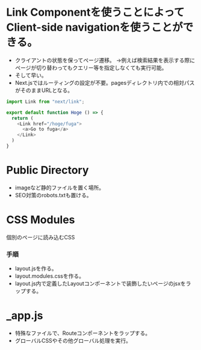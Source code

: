 # Link Componentを使うことによってClient-side navigationを使うことができる。
- クライアントの状態を保ってページ遷移。
  →例えば検索結果を表示する際にページが切り替わってもクエリー等を指定しなくても実行可能。
- そして早い。
- Next.jsではルーティングの設定が不要。pagesディレクトリ内での相対パスがそのままURLとなる。

```js
import Link from "next/link";

export default function Hoge () => {
  return (
    <Link href="/hoge/fuga">
      <a>Go to fuga</a>
    </Link>
  )
}
```

# Public Directory
- imageなど静的ファイルを置く場所。
- SEO対策のrobots.txtも置ける。

# CSS Modules
 個別のページに読み込むCSS
### 手順
- layout.jsを作る。
- layout.modules.cssを作る。
- layout.js内で定義したLayoutコンポーネントで装飾したいページのjsxをラップする。

# _app.js
- 特殊なファイルで、Routeコンポーネントをラップする。
- グローバルCSSやその他グローバル処理を実行。
